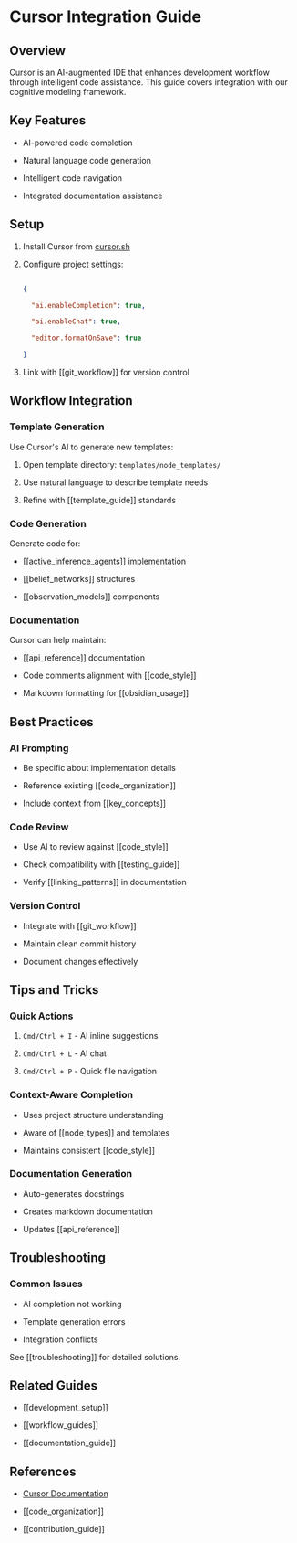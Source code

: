# Cursor Integration Guide

## Overview

Cursor is an AI-augmented IDE that enhances development workflow through intelligent code assistance. This guide covers integration with our cognitive modeling framework.

## Key Features

- AI-powered code completion

- Natural language code generation

- Intelligent code navigation

- Integrated documentation assistance

## Setup

1. Install Cursor from [cursor.sh](https://cursor.sh)

1. Configure project settings:

   ```json

   {

     "ai.enableCompletion": true,

     "ai.enableChat": true,

     "editor.formatOnSave": true

   }

   ```

1. Link with [[git_workflow]] for version control

## Workflow Integration

### Template Generation

Use Cursor's AI to generate new templates:

1. Open template directory: `templates/node_templates/`

1. Use natural language to describe template needs

1. Refine with [[template_guide]] standards

### Code Generation

Generate code for:

- [[active_inference_agents]] implementation

- [[belief_networks]] structures

- [[observation_models]] components

### Documentation

Cursor can help maintain:

- [[api_reference]] documentation

- Code comments alignment with [[code_style]]

- Markdown formatting for [[obsidian_usage]]

## Best Practices

### AI Prompting

- Be specific about implementation details

- Reference existing [[code_organization]]

- Include context from [[key_concepts]]

### Code Review

- Use AI to review against [[code_style]]

- Check compatibility with [[testing_guide]]

- Verify [[linking_patterns]] in documentation

### Version Control

- Integrate with [[git_workflow]]

- Maintain clean commit history

- Document changes effectively

## Tips and Tricks

### Quick Actions

1. `Cmd/Ctrl + I` - AI inline suggestions

1. `Cmd/Ctrl + L` - AI chat

1. `Cmd/Ctrl + P` - Quick file navigation

### Context-Aware Completion

- Uses project structure understanding

- Aware of [[node_types]] and templates

- Maintains consistent [[code_style]]

### Documentation Generation

- Auto-generates docstrings

- Creates markdown documentation

- Updates [[api_reference]]

## Troubleshooting

### Common Issues

- AI completion not working

- Template generation errors

- Integration conflicts

See [[troubleshooting]] for detailed solutions.

## Related Guides

- [[development_setup]]

- [[workflow_guides]]

- [[documentation_guide]]

## References

- [Cursor Documentation](https://cursor.sh/docs)

- [[code_organization]]

- [[contribution_guide]]

